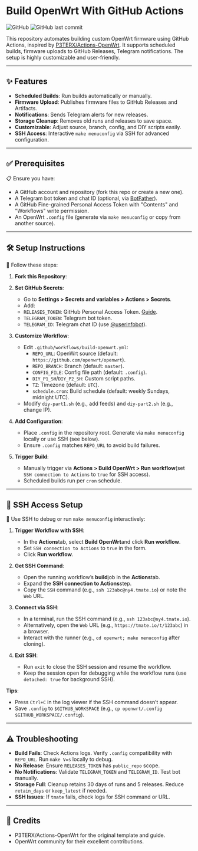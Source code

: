 # Build OpenWrt With GitHub Actions

![GitHub](https://img.shields.io/badge/license-MIT-blue.svg) ![GitHub last commit](https://img.shields.io/github/last-commit/hhai93/Build-OpenWrt-With-GitHub-Actions)

This repository automates building custom OpenWrt firmware using GitHub Actions, inspired by [P3TERX/Actions-OpenWrt](https://github.com/P3TERX/Actions-OpenWrt). It supports scheduled builds, firmware uploads to GitHub Releases, Telegram notifications. The setup is highly customizable and user-friendly.

---

## ✨ Features

-  **Scheduled Builds**: Run builds automatically or manually.
-  **Firmware Upload**: Publishes firmware files to GitHub Releases and Artifacts.
-  **Notifications**: Sends Telegram alerts for new releases.
-  **Storage Cleanup**: Removes old runs and releases to save space.
-  **Customizable**: Adjust source, branch, config, and DIY scripts easily.
-  **SSH Access**: Interactive `make menuconfig` via SSH for advanced configuration.

---

## ✅ Prerequisites

📋 Ensure you have:

-  A GitHub account and repository (fork this repo or create a new one).
-  A Telegram bot token and chat ID (optional, via [BotFather](https://t.me/BotFather)).
-  A GitHub Fine-grained Personal Access Token with "Contents" and "Workflows" write permission.
-  An OpenWrt `.config` file (generate via `make menuconfig` or copy from another source).

---

## 🛠️ Setup Instructions

📝 Follow these steps:

1. **Fork this Repository**:

2. **Set GitHub Secrets**:
   -  Go to **Settings > Secrets and variables > Actions > Secrets**.
   -  Add:
     - `RELEASES_TOKEN`: GitHub Personal Access Token. [Guide](https://docs.github.com/en/authentication/keeping-your-account-and-data-secure/creating-a-personal-access-token).
     - `TELEGRAM_TOKEN`: Telegram bot token.
     - `TELEGRAM_ID`: Telegram chat ID (use [@userinfobot](https://t.me/userinfobot)).

3. **Customize Workflow**:
   - Edit `.github/workflows/build-openwrt.yml`:
     - `REPO_URL`: OpenWrt source (default: `https://github.com/openwrt/openwrt`).
     - `REPO_BRANCH`: Branch (default: `master`).
     - `CONFIG_FILE`: Config file path (default: `.config`).
     - `DIY_P1_SH`/`DIY_P2_SH`: Custom script paths.
     - `TZ`: Timezone (default: `UTC`).
     - `schedule.cron`: Build schedule (default: weekly Sundays, midnight UTC).
   - Modify `diy-part1.sh` (e.g., add feeds) and `diy-part2.sh` (e.g., change IP).

4. **Add Configuration**:
   -  Place `.config` in the repository root. Generate via `make menuconfig` locally or use SSH (see below).
   -  Ensure `.config` matches `REPO_URL` to avoid build failures.

5. **Trigger Build**:
   -  Manually trigger via **Actions > Build OpenWrt > Run workflow**(set `SSH connection to Actions` to `true` for SSH access).
   -  Scheduled builds run per `cron` schedule.

---

## 🔐 SSH Access Setup

🔧 Use SSH to debug or run `make menuconfig` interactively:

1. **Trigger Workflow with SSH**:
   -  In the **Actions**tab, select **Build OpenWrt**and click **Run workflow**.
   -  Set `SSH connection to Actions` to `true` in the form.
   -  Click **Run workflow**.

2. **Get SSH Command**:
   -  Open the running workflow’s **build**job in the **Actions**tab.
   -  Expand the **SSH connection to Actions**step.
   -  Copy the `SSH` command (e.g., `ssh 123abc@ny4.tmate.io`) or note the `Web` URL.

3. **Connect via SSH**:
   -  In a terminal, run the SSH command (e.g., `ssh 123abc@ny4.tmate.io`).
   -  Alternatively, open the `Web` URL (e.g., `https://tmate.io/t/123abc`) in a browser.
   -  Interact with the runner (e.g., `cd openwrt; make menuconfig` after cloning).

4. **Exit SSH**:
   -  Run `exit` to close the SSH session and resume the workflow.
   -  Keep the session open for debugging while the workflow runs (use `detached: true` for background SSH).

**Tips**:
- Press `Ctrl+C` in the log viewer if the SSH command doesn’t appear.
- Save `.config` to `$GITHUB_WORKSPACE` (e.g., `cp openwrt/.config $GITHUB_WORKSPACE/.config`).

---

## ⚠️ Troubleshooting

- **Build Fails**: Check Actions logs. Verify `.config` compatibility with `REPO_URL`. Run `make V=s` locally to debug.
- **No Release**: Ensure `RELEASES_TOKEN` has `public_repo` scope.
- **No Notifications**: Validate `TELEGRAM_TOKEN` and `TELEGRAM_ID`. Test bot manually.
- **Storage Full**: Cleanup retains 30 days of runs and 5 releases. Reduce `retain_days` or `keep_latest` if needed.
- **SSH Issues**: If `tmate` fails, check logs for SSH command or URL.

---

## 🙌 Credits

- P3TERX/Actions-OpenWrt for the original template and guide.
- OpenWrt community for their excellent contributions.
